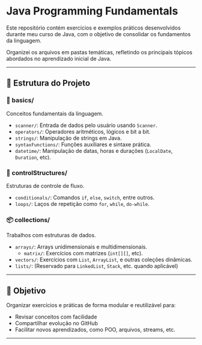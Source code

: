 # Java Programming Fundamentals

Este repositório contém exercícios e exemplos práticos desenvolvidos durante meu curso de Java, com o objetivo de consolidar os fundamentos da linguagem.

Organizei os arquivos em pastas temáticas, refletindo os principais tópicos abordados no aprendizado inicial de Java.

---

## 📁 Estrutura do Projeto

### 🧱 basics/
Conceitos fundamentais da linguagem.

- `scanner/`: Entrada de dados pelo usuário usando `Scanner`.
- `operators/`: Operadores aritméticos, lógicos e bit a bit.
- `strings/`: Manipulação de strings em Java.
- `syntaxFunctions/`: Funções auxiliares e sintaxe prática.
- `datetime/`: Manipulação de datas, horas e durações (`LocalDate`, `Duration`, etc).

### 🔁 controlStructures/
Estruturas de controle de fluxo.

- `conditionals/`: Comandos `if`, `else`, `switch`, entre outros.
- `loops/`: Laços de repetição como `for`, `while`, `do-while`.

### 📦 collections/
Trabalhos com estruturas de dados.

- `arrays/`: Arrays unidimensionais e multidimensionais.
  - `matrix/`: Exercícios com matrizes (`int[][]`, etc).
- `vectors/`: Exercícios com `List`, `ArrayList`, e outras coleções dinâmicas.
- `lists/`: (Reservado para `LinkedList`, `Stack`, etc. quando aplicável)

---

## 🧠 Objetivo

Organizar exercícios e práticas de forma modular e reutilizável para:

- Revisar conceitos com facilidade
- Compartilhar evolução no GitHub
- Facilitar novos aprendizados, como POO, arquivos, streams, etc.

---